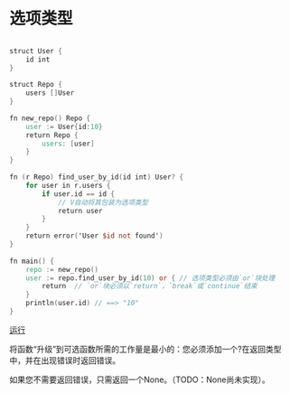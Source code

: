 # 选项类型

```v

struct User {
    id int 
} 
 
struct Repo {
    users []User 
} 
 
fn new_repo() Repo {
    user := User{id:10}
    return Repo {
        users: [user]
    }
} 
 
fn (r Repo) find_user_by_id(id int) User? { 
    for user in r.users {
        if user.id == id {
            // V自动将其包装为选项类型   
            return user 
        } 
    } 
    return error('User $id not found') 
} 
 
fn main() {
    repo := new_repo() 
    user := repo.find_user_by_id(10) or { // 选项类型必须由`or`块处理  
        return  // `or`块必须以`return`，`break`或`continue`结束  
    } 
    println(user.id) // ==> "10"  
} 

```

[运行](https://vlang.io/play)

将函数“升级”到可选函数所需的工作量是最小的：您必须添加一个?在返回类型中，并在出现错误时返回错误。

如果您不需要返回错误，只需返回一个None。（TODO：None尚未实现）。
